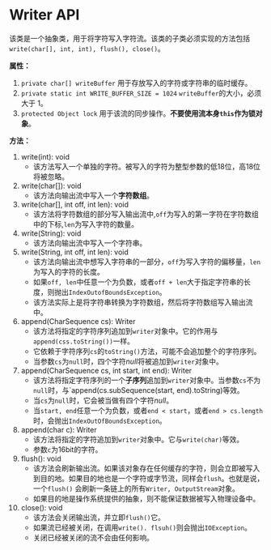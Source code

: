 # Writer API

该类是一个抽象类，用于将字符写入字符流。该类的子类必须实现的方法包括`write(char[], int, int), flush(), close()`。

**属性：**
1. `private char[] writeBuffer` 用于存放写入的字符或字符串的临时缓存。
2. `private static int WRITE_BUFFER_SIZE = 1024` `writeBuffer`的大小，必须大于 1。
3. `protected Object lock` 用于该流的同步操作。**不要使用流本身`this`作为锁对象**。

**方法：**
1. write(int): void
    * 该方法写入一个单独的字符。被写入的字符为整型参数的低18位，高18位将被忽略。
2. write(char[]): void
    * 该方法向输出流中写入一个**字符数组**。
3. write(char[], int off, int len): void
    * 该方法将字符数组的部分写入输出流中,`off`为写入的第一字符在字符数组中的下标,`len`为写入字符的数量。
4. write(String): void
    * 该方法向输出流中写入一个字符串。
5. write(String, int off, int len): void
    * 该方法向输出流中想写入字符串的一部分，`off`为写入字符的偏移量，`len`为写入的字符的长度。
    * 如果`off, len`中任意一个为负数，或者`off + len`大于指定字符串的长度，则抛出`IndexOutofBoundsException`。
    * 该方法实际上是将字符串转换为字符数组，然后将字符数组写入输出流中。
6. append(CharSequence cs): Writer
    * 该方法将指定的字符序列追加到`writer`对象中。它的作用与`append(css.toString())`一样。
    * 它依赖于字符序列`cs`的`toString()`方法，可能不会追加整个的字符序列。
    * 当参数`cs`为`null`时，四个字符*null*将被追加到`writer`对象中。
7. append(CharSequence cs, int start, int end): Writer
    * 该方法将指定字符序列的一个**子序列**追加到`writer`对象中。当参数`cs`不为`null`时，与`append(cs.subSequence(start, end).toString)等效。
    * 当`cs`为`null`时，它会被当做有四个字符*null*。
    * 当`start, end`任意一个为负数，或者`end < start`，或者`end > cs.length`时，会抛出`IndexOutOfBoundsException`。
8. append(char c): Writer
    * 该方法将指定的字符追加到`writer`对象中。它与`write(char)`等效。
    * 参数`c`为16bit的字符。
9. flush(): void
    * 该方法会刷新输出流。如果该对象存在任何缓存的字符，则会立即被写入到目的地。如果目的地也是一个字符或字节流，同样会`flush`。也就是说，一个`flush()`
        会刷新一条链上的所有`Writer, OutputStream`对象。
    * 如果目的地是操作系统提供的抽象，则不能保证数据被写入物理设备中。
10. close(): void
    * 该方法会关闭输出流，并立即`flush()`它。
    * 如果流已经被关闭，在调用`write(). flsuh()`则会抛出`IOException`。
    * 关闭已经被关闭的流不会由任何影响。